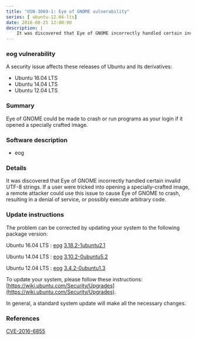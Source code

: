 ```yaml
---
title: "USN-3069-1: Eye of GNOME vulnerability"
series: [ ubuntu-12.04-lts]
date: 2016-08-25 12:00:00
description: |
    It was discovered that Eye of GNOME incorrectly handled certain invalid UTF-8 strings. If a user were tricked into opening a specially-crafted image, a remote attacker could use this issue to cause Eye of GNOME to crash, resulting in a denial of service, or possibly execute arbitrary code. 
--- 
```

 
 


### eog vulnerability

A security issue affects these releases of Ubuntu and its derivatives:

* Ubuntu 16.04 LTS
* Ubuntu 14.04 LTS
* Ubuntu 12.04 LTS

### Summary

Eye of GNOME could be made to crash or run programs as your login if it opened a specially crafted image.

### Software description

* eog 

### Details

It was discovered that Eye of GNOME incorrectly handled certain invalid UTF-8 strings. If a user were tricked into opening a specially-crafted image, a remote attacker could use this issue to cause Eye of GNOME to crash, resulting in a denial of service, or possibly execute arbitrary code. 

### Update instructions

The problem can be corrected by updating your system to the following package version:

Ubuntu 16.04 LTS
 : [eog](https://launchpad.net/ubuntu/+source/eog) <span> [3.18.2-1ubuntu2.1](https://launchpad.net/ubuntu/+source/eog/3.18.2-1ubuntu2.1) </span> 

Ubuntu 14.04 LTS
 : [eog](https://launchpad.net/ubuntu/+source/eog) <span> [3.10.2-0ubuntu5.2](https://launchpad.net/ubuntu/+source/eog/3.10.2-0ubuntu5.2) </span> 

Ubuntu 12.04 LTS
 : [eog](https://launchpad.net/ubuntu/+source/eog) <span> [3.4.2-0ubuntu1.3](https://launchpad.net/ubuntu/+source/eog/3.4.2-0ubuntu1.3) </span> 

To update your system, please follow these instructions: [https://wiki.ubuntu.com/Security/Upgrades](https://wiki.ubuntu.com/Security/Upgrades).

In general, a standard system update will make all the necessary changes. 

### References

 
 [CVE-2016-6855](http://people.ubuntu.com/~ubuntu-security/cve/CVE-2016-6855)
 

